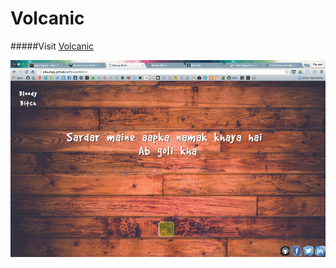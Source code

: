 # Volcanic



#####Visit [Volcanic](http://p4suhag.github.io/volcanic/)

<img src="https://github.com/p4suhag/volcanic/blob/master/pics/output.gif">
